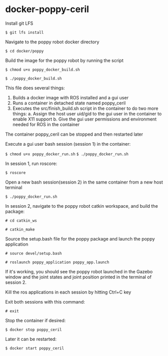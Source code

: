 # docker-poppy-ceril

Install git LFS

`$ git lfs install`

Navigate to the poppy robot docker directory

`$ cd docker/poppy`

Build the image for the poppy robot by running the script

`$ chmod u+x poppy_docker_build.sh`

`$ ./poppy_docker_build.sh`

This file does several things:
1. Builds a docker image with ROS installed and a gui user
2. Runs a container in detached state named poppy_ceril
3. Executes the src/finish_build.sh script in the container to do two more things:
a. Assign the host user uid/gid to the gui user in the container to enable X11 support
b. Give the gui user permissions and environment needed for ROS in the container

The container poppy_ceril can be stopped and then restarted later

Execute a gui user bash session (session 1) in the container: 

`$ chmod u+x poppy_docker_run.sh`
`$ ./poppy_docker_run.sh`

In session 1, run roscore:

`$ roscore`

Open a new bash session(session 2) in the same container from a new host terminal

`$ ./poppy_docker_run.sh`

In session 2, navigate to the poppy robot catkin workspace, and build the package:

`# cd catkin_ws`

`# catkin_make`

Source the setup.bash file for the poppy package and launch the poppy application

`# source devel/setup.bash`

`# roslaunch poppy_application poppy_app.launch`

If it's working, you should see the poppy robot launched in the Gazebo window and the joint states and joint position printed in the terminal of session 2.

Kill the ros applications in each session by hitting Ctrl+C key

Exit both sessions with this command:

`# exit`

Stop the container if desired:

`$ docker stop poppy_ceril`

Later it can be restarted:

`$ docker start poppy_ceril`

